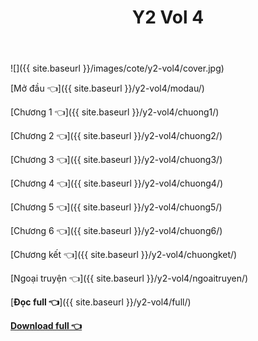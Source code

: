 ﻿---
layout: post
title: Y2 Vol 4
---

![]({{ site.baseurl }}/images/cote/y2-vol4/cover.jpg)

[Mở đầu 👈]({{ site.baseurl }}/y2-vol4/modau/)

[Chương 1 👈]({{ site.baseurl }}/y2-vol4/chuong1/)

[Chương 2 👈]({{ site.baseurl }}/y2-vol4/chuong2/)

[Chương 3 👈]({{ site.baseurl }}/y2-vol4/chuong3/)

[Chương 4 👈]({{ site.baseurl }}/y2-vol4/chuong4/)

[Chương 5 👈]({{ site.baseurl }}/y2-vol4/chuong5/)

[Chương 6 👈]({{ site.baseurl }}/y2-vol4/chuong6/)

[Chương kết 👈]({{ site.baseurl }}/y2-vol4/chuongket/)

[Ngoại truyện 👈]({{ site.baseurl }}/y2-vol4/ngoaitruyen/)

[**Đọc full 👈**]({{ site.baseurl }}/y2-vol4/full/)

[**Download full 👈**](http://link1s.net/cote-y2-vol4)